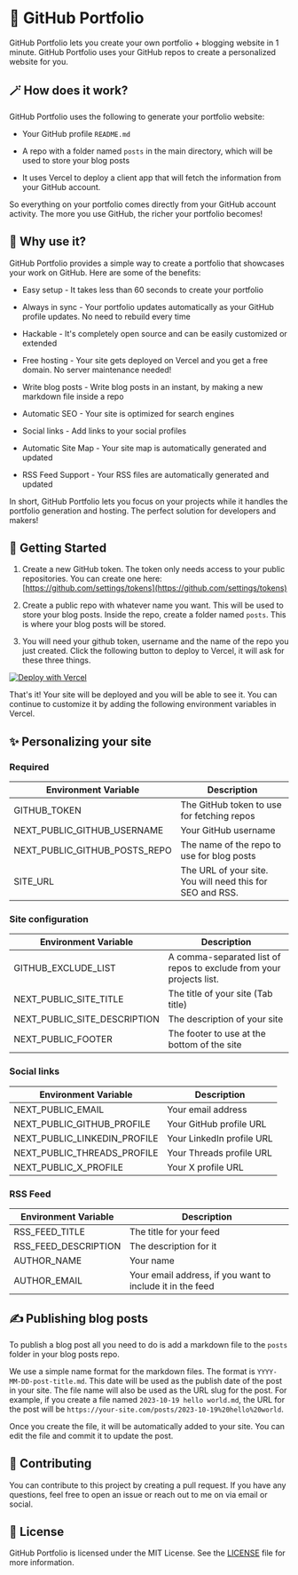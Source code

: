 # 📓 GitHub Portfolio

GitHub Portfolio lets you create your own portfolio + blogging website
in 1 minute. GitHub Portfolio uses your GitHub repos to create a
personalized website for you.

## 🪄 How does it work?

GitHub Portfolio uses the following to generate your portfolio website:

- Your GitHub profile `README.md`

- A repo with a folder named `posts` in the main directory, which will
  be used to store your blog posts

- It uses Vercel to deploy a client app that will fetch the information
  from your GitHub account.

So everything on your portfolio comes directly from your GitHub account
activity. The more you use GitHub, the richer your portfolio becomes!

## 🌟 Why use it?

GitHub Portfolio provides a simple way to create a portfolio that
showcases your work on GitHub. Here are some of the benefits:

- Easy setup - It takes less than 60 seconds to create your portfolio

- Always in sync - Your portfolio updates automatically as your GitHub
  profile updates. No need to rebuild every time

- Hackable - It's completely open source and can be easily customized or
  extended

- Free hosting - Your site gets deployed on Vercel and you get a free
  domain. No server maintenance needed!

- Write blog posts - Write blog posts in an instant, by making a new
  markdown file inside a repo

- Automatic SEO - Your site is optimized for search engines

- Social links - Add links to your social profiles

- Automatic Site Map - Your site map is automatically generated and
  updated

- RSS Feed Support - Your RSS files are automatically generated and
  updated

In short, GitHub Portfolio lets you focus on your projects while it
handles the portfolio generation and hosting. The perfect solution for
developers and makers!

## 🚧 Getting Started

1. Create a new GitHub token. The token only needs access to your
   public repositories. You can create one
   here: [https://github.com/settings/tokens](https://github.com/settings/tokens)

2. Create a public repo with whatever name you want. This will be used
   to store your blog posts. Inside the repo, create a folder named
   `posts`. This is where your blog posts will be stored.

3. You will need your github token, username and the name of the repo you just created. Click the following button to deploy to Vercel, it will ask for these three things.

[![Deploy with Vercel](https://vercel.com/button)](https://vercel.com/new/clone?repository-url=https%3A%2F%2Fgithub.com%2Fjorge-menjivar%2FGitHub-Portfolio&env=GITHUB_TOKEN,NEXT_PUBLIC_GITHUB_USERNAME,NEXT_PUBLIC_GITHUB_POSTS_REPO&envDescription=These%20are%20the%20only%20variables%20needed%20to%20get%20your%20site%20going.&envLink=https%3A%2F%2Fgithub.com%2Fjorge-menjivar%2FGitHub-Portfolio%23required)

That's it! Your site will be deployed and you will be able to see it. You can continue to customize it by adding the following environment variables in Vercel.

## ✨ Personalizing your site

### Required

| Environment Variable          | Description                                               |
| ----------------------------- | --------------------------------------------------------- |
| GITHUB_TOKEN                  | The GitHub token to use for fetching repos                |
| NEXT_PUBLIC_GITHUB_USERNAME   | Your GitHub username                                      |
| NEXT_PUBLIC_GITHUB_POSTS_REPO | The name of the repo to use for blog posts                |
| SITE_URL                      | The URL of your site. You will need this for SEO and RSS. |

### Site configuration

| Environment Variable         | Description                                                         |
| ---------------------------- | ------------------------------------------------------------------- |
| GITHUB_EXCLUDE_LIST          | A comma-separated list of repos to exclude from your projects list. |
| NEXT_PUBLIC_SITE_TITLE       | The title of your site (Tab title)                                  |
| NEXT_PUBLIC_SITE_DESCRIPTION | The description of your site                                        |
| NEXT_PUBLIC_FOOTER           | The footer to use at the bottom of the site                         |

### Social links

| Environment Variable         | Description               |
| ---------------------------- | ------------------------- |
| NEXT_PUBLIC_EMAIL            | Your email address        |
| NEXT_PUBLIC_GITHUB_PROFILE   | Your GitHub profile URL   |
| NEXT_PUBLIC_LINKEDIN_PROFILE | Your LinkedIn profile URL |
| NEXT_PUBLIC_THREADS_PROFILE  | Your Threads profile URL  |
| NEXT_PUBLIC_X_PROFILE        | Your X profile URL        |

### RSS Feed

| Environment Variable | Description                                               |
| -------------------- | --------------------------------------------------------- |
| RSS_FEED_TITLE       | The title for your feed                                   |
| RSS_FEED_DESCRIPTION | The description for it                                    |
| AUTHOR_NAME          | Your name                                                 |
| AUTHOR_EMAIL         | Your email address, if you want to include it in the feed |

## ✍ Publishing blog posts

To publish a blog post all you need to do is add a markdown file to the `posts` folder in your blog posts repo.

We use a simple name format for the markdown files. The format is `YYYY-MM-DD-post-title.md`.
This date will be used as the publish date of the post in your site. The file name will also be used as the URL slug for the post. For example, if you create a file named `2023-10-19 hello world.md`, the URL for the post will be `https://your-site.com/posts/2023-10-19%20hello%20world`.

Once you create the file, it will be automatically added to your site. You can edit the file and commit it to update the post.

## 🤝 Contributing

You can contribute to this project by creating a pull request. If you have any questions, feel free to open an issue or reach out to me on via email or social.

## 📝 License

GitHub Portfolio is licensed under the MIT License. See the [LICENSE](./LICENSE) file for more information.

